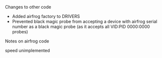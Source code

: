 
Changes to other code
- Added airfrog factory to DRIVERS
- Prevented black magic probe from accepting a device with airfrog serial number as a black magic probe (as it accepts all VID:PID 0000:0000 probes)

Notes on airfrog code

speed unimplemented